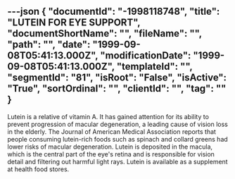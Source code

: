 ---json
{
  "documentId": "-1998118748",
  "title": "LUTEIN FOR EYE SUPPORT",
  "documentShortName": "",
  "fileName": "",
  "path": "",
  "date": "1999-09-08T05:41:13.000Z",
  "modificationDate": "1999-09-08T05:41:13.000Z",
  "templateId": "",
  "segmentId": "81",
  "isRoot": "False",
  "isActive": "True",
  "sortOrdinal": "",
  "clientId": "",
  "tag": ""
}
---

Lutein is a relative of vitamin A. It has gained attention for its ability to prevent progression of macular degeneration, a leading cause of vision loss in the elderly. The Journal of American Medical Association reports that people consuming lutein-rich foods such as spinach and collard greens had lower risks of macular degeneration. Lutein is deposited in the macula, which is the central part of the eye's retina and is responsible for vision detail and filtering out harmful light rays. Lutein is available as a supplement at health food stores.
